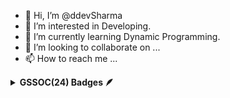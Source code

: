 - 👋 Hi, I’m @ddevSharma
- 👀 I’m interested in Developing.
- 🌱 I’m currently learning Dynamic Programming.
- 💞️ I’m looking to collaborate on ...
- 📫 How to reach me ...


<details>	
 <summary><b>GSSOC(24) Badges 🪶</b></summary><br>
<div style='display:flex; align-items:center; gap: 10px;' align='center'><a href="https://gssoc.girlscript.tech/leaderboard">
<img src="https://raw.githubusercontent.com/girlscript/gssoc-website-new/main/public/badges/postman.png" width="100px" height="100px" />
</div>
</details>
<!---
ddevSharma/ddevSharma is a ✨ special ✨ repository because its `README.md` (this file) appears on your GitHub profile.
You can click the Preview link to take a look at your changes.
--->
